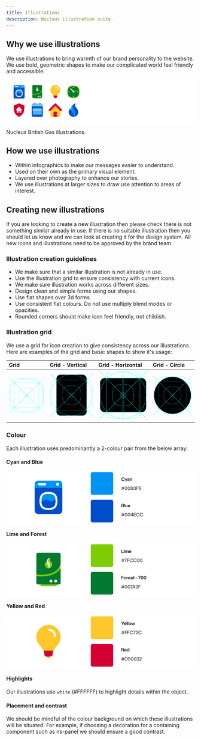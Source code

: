 ```yaml
---
title: Illustrations
description: Nucleus illustration suite.
---
```


## Why we use illustrations

We use illustrations to bring warmth of our brand personality to the website. We use bold, geometric shapes to make our complicated world feel friendly and accessible.

![Illustrations](../../../assets/illustrations/whyweuse-illustrations.webp)

Nucleus British Gas illustrations.

## How we use illustrations

* Within infographics to make our messages easier to understand.
* Used on their own as the primary visual element.
* Layered over photography to enhance our stories.
* We use illustrations at larger sizes to draw use attention to areas of interest.

## Creating new illustrations

If you are looking to create a new illustration then please check there is not something similar already in use. If there is no suitable illustration then you should let us know and we can look at creating it for the design system. All new icons and illustrations need to be approved by the brand team.

### Illustration creation guidelines

* We make sure that a similar illustration is not already in use.
* Use the illustration grid to ensure consistency with current icons.
* We make sure illustration works across different sizes.
* Design clean and simple forms using our shapes.
* Use flat shapes over 3d forms.
* Use consistent flat colours. Do not use multiply blend modes or opacities.
* Rounded corners should make icon feel friendly, not childish.

### Illustration grid

We use a grid for icon creation to give consistency across our illustrations. Here are examples of the grid and basic shapes to show it's usage:

| Grid | Grid - Vertical | Grid - Horizontal | Grid - Circle |
| :--- | :--- | :--- | :--- |
| ![Grid for creating illustrations](../../../assets/illustrations/illustrationgrid-base.webp) | ![Grid with vertical highlight for creating illustrations](../../../assets/illustrations/illustrationgrid-vertical.webp) | ![Grid with horizontal highlight for creating illustrations](../../../assets/illustrations/illustrationgrid-horizontal.webp) | ![Grid with circle highlight for creating illustrations](../../../assets/illustrations/illustrationgrid-circle.webp) |

### Colour

Each illustration uses predominantly a 2-colour pair from the below array:

#### Cyan and Blue

![Cyan and Blue](../../../assets/illustrations/colours-cyan-and-blue.webp)

#### Lime and Forest

![Lime and Forest](../../../assets/illustrations/colours-lime-and-forest.webp)

#### Yellow and Red

![Yellow and Red](../../../assets/illustrations/colours-yellow-and-red.webp)

#### Highlights

Our illustrations use `white` (#FFFFFF) to highlight details within the object.

#### Placement and contrast

We should be mindful of the colour background on which these illustrations will be situated. For example, if choosing a decoration for a containing component such as ns-panel we should ensure a good contrast.
